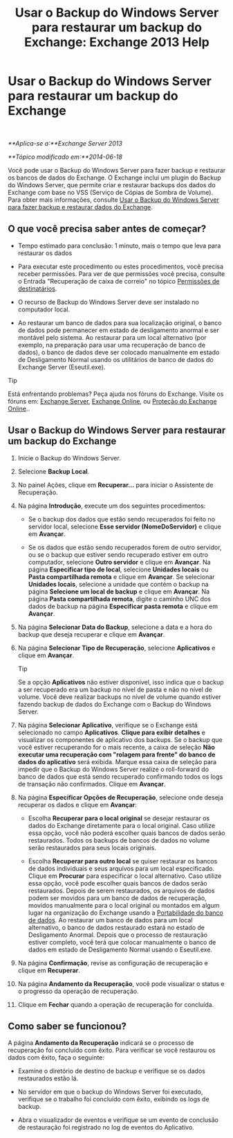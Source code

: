 ﻿---
title: 'Usar o Backup do Windows Server para restaurar um backup do Exchange: Exchange 2013 Help'
TOCTitle: Usar o Backup do Windows Server para restaurar um backup do Exchange
ms:assetid: 2d0f31dc-eb32-451a-8852-591269026506
ms:mtpsurl: https://technet.microsoft.com/pt-br/library/Dd876864(v=EXCHG.150)
ms:contentKeyID: 50485252
ms.date: 05/22/2018
mtps_version: v=EXCHG.150
ms.translationtype: MT
---

# Usar o Backup do Windows Server para restaurar um backup do Exchange

 

_**Aplica-se a:**Exchange Server 2013_

_**Tópico modificado em:**2014-06-18_

Você pode usar o Backup do Windows Server para fazer backup e restaurar os bancos de dados do Exchange. O Exchange inclui um plugin do Backup do Windows Server, que permite criar e restaurar backups dos dados do Exchange com base no VSS (Serviço de Cópias de Sombra de Volume). Para obter mais informações, consulte [Usar o Backup do Windows Server para fazer backup e restaurar dados do Exchange](using-windows-server-backup-to-back-up-and-restore-exchange-data-exchange-2013-help.md).

## O que você precisa saber antes de começar?

  - Tempo estimado para conclusão: 1 minuto, mais o tempo que leva para restaurar os dados

  - Para executar este procedimento ou estes procedimentos, você precisa receber permissões. Para ver de que permissões você precisa, consulte o Entrada "Recuperação de caixa de correio" no tópico [Permissões de destinatários](recipients-permissions-exchange-2013-help.md).

  - O recurso de Backup do Windows Server deve ser instalado no computador local.

  - Ao restaurar um banco de dados para sua localização original, o banco de dados pode permanecer em estado de desligamento anormal e ser montável pelo sistema. Ao restaurar para um local alternativo (por exemplo, na preparação para usar uma recuperação de banco de dados), o banco de dados deve ser colocado manualmente em estado de Desligamento Normal usando os utilitários de banco de dados do Exchange Server (Eseutil.exe).


> [!TIP]
> Está enfrentando problemas? Peça ajuda nos fóruns do Exchange. Visite os fóruns em: <A href="https://go.microsoft.com/fwlink/p/?linkid=60612">Exchange Server</A>, <A href="https://go.microsoft.com/fwlink/p/?linkid=267542">Exchange Online</A>, ou <A href="https://go.microsoft.com/fwlink/p/?linkid=285351">Proteção do Exchange Online</A>..



## Usar o Backup do Windows Server para restaurar um backup do Exchange

1.  Inicie o Backup do Windows Server.

2.  Selecione **Backup Local**.

3.  No painel Ações, clique em **Recuperar...** para iniciar o Assistente de Recuperação.

4.  Na página **Introdução**, execute um dos seguintes procedimentos:
    
      - Se o backup dos dados que estão sendo recuperados foi feito no servidor local, selecione **Esse servidor (NomeDoServidor)** e clique em **Avançar**.
    
      - Se os dados que estão sendo recuperados forem de outro servidor, ou se o backup que estiver sendo recuperado estiver em outro computador, selecione **Outro servidor** e clique em **Avançar**. Na página **Especificar tipo de local**, selecione **Unidades locais** ou **Pasta compartilhada remota** e clique em **Avançar**. Se selecionar **Unidades locais**, selecione a unidade que contém o backup na página **Selecione um local de backup** e clique em **Avançar**. Na página **Pasta compartilhada remota**, digite o caminho UNC dos dados de backup na página **Especificar pasta remota** e clique em **Avançar**.

5.  Na página **Selecionar Data do Backup**, selecione a data e a hora do backup que deseja recuperar e clique em **Avançar**.

6.  Na página **Selecionar Tipo de Recuperação**, selecione **Aplicativos** e clique em **Avançar**.
    

    > [!TIP]
    > Se a opção <STRONG>Aplicativos</STRONG> não estiver disponível, isso indica que o backup a ser recuperado era um backup no nível de pasta e não no nível de volume. Você deve realizar backups no nível de volume quando estiver fazendo backup de dados do Exchange com o Backup do Windows Server.



7.  Na página **Selecionar Aplicativo**, verifique se o Exchange está selecionado no campo **Aplicativos**. **Clique para exibir detalhes** e visualizar os componentes de aplicativo dos backups. Se o backup que você estiver recuperando for o mais recente, a caixa de seleção **Não executar uma recuperação com "rolagem para frente" do banco de dados do aplicativo** será exibida. Marque essa caixa de seleção para impedir que o Backup do Windows Server realize o roll-forward do banco de dados que está sendo recuperado confirmando todos os logs de transação não confirmados. Clique em **Avançar**.

8.  Na página **Especificar Opções de Recuperação**, selecione onde deseja recuperar os dados e clique em **Avançar**:
    
      - Escolha **Recuperar para o local original** se desejar restaurar os dados do Exchange diretamente para o local original. Caso utilize essa opção, você não poderá escolher quais bancos de dados serão restaurados. Todos os backups de bancos de dados no volume serão restaurados para seus locais originais.
    
      - Escolha **Recuperar para outro local** se quiser restaurar os bancos de dados individuais e seus arquivos para um local especificado. Clique em **Procurar** para especificar o local alternativo. Caso utilize essa opção, você pode escolher quais bancos de dados serão restaurados. Depois de serem restaurados, os arquivos de dados podem ser movidos para um banco de dados de recuperação, movidos manualmente para o local original ou montados em algum lugar na organização do Exchange usando a [Portabilidade do banco de dados](database-portability-exchange-2013-help.md). Ao restaurar um banco de dados para um local alternativo, o banco de dados restaurado estará no estado de Desligamento Anormal. Depois que o processo de restauração estiver completo, você terá que colocar manualmente o banco de dados em estado de Desligamento Normal usando o Eseutil.exe.

9.  Na página **Confirmação**, revise as configuração de recuperação e clique em **Recuperar**.

10. Na página **Andamento da Recuperação**, você pode visualizar o status e o progresso da operação de recuperação.

11. Clique em **Fechar** quando a operação de recuperação for concluída.

## Como saber se funcionou?

A página **Andamento da Recuperação** indicará se o processo de recuperação foi concluído com êxito. Para verificar se você restaurou os dados com êxito, faça o seguinte:

  - Examine o diretório de destino de backup e verifique se os dados restaurados estão lá.

  - No servidor em que o backup do Windows Server foi executado, verifique se o trabalho foi concluído com êxito, exibindo os logs de backup.

  - Abra o visualizador de eventos e verifique se um evento de conclusão de restauração foi registrado no log de eventos do Aplicativo.

